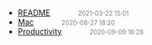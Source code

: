   - [README]()<span style="padding-left:2em;color:orange"></span><span style="color:gray;font-size:.8em;padding-left:2em">2021-03-22 15:01</span>
  - [Mac](mac)<span style="padding-left:2em;color:orange"></span><span style="color:gray;font-size:.8em;padding-left:2em">2020-08-27 18:20</span>
  - [Productivity](productivity)<span style="padding-left:2em;color:orange"></span><span style="color:gray;font-size:.8em;padding-left:2em">2020-09-09 16:28</span>
